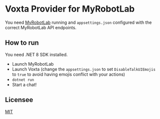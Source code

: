 # Voxta Provider for MyRobotLab

You need [MyRobotLab](https://myrobotlab.org/index.php/) running and `appsettings.json` configured with the correct MyRobotLab API endpoints.

## How to run

You need .NET 8 SDK installed.

- Launch MyRobotLab
- Launch Voxta (change the `appsettings.json` to set `DisableTalkUIEmojis` to `true` to avoid having emojis conflict with your actions)
- `dotnet run`
- Start a chat!

## Licensee

[MIT](LICENSE.md)
